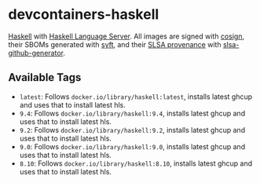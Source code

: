 # devcontainers-haskell

[Haskell](https://www.haskell.org/) with [Haskell Language Server](https://github.com/haskell/haskell-language-server).
All images are signed with [cosign](https://github.com/sigstore/cosign), their SBOMs generated with
[syft](https://github.com/anchore/syft), and their [SLSA provenance](https://slsa.dev/provenance/) with
[slsa-github-generator](https://github.com/slsa-framework/slsa-github-generator).

## Available Tags

- `latest`: Follows `docker.io/library/haskell:latest`, installs latest ghcup and uses that to install latest hls.
- `9.4`: Follows `docker.io/library/haskell:9.4`, installs latest ghcup and uses that to install latest hls.
- `9.2`: Follows `docker.io/library/haskell:9.2`, installs latest ghcup and uses that to install latest hls.
- `9.0`: Follows `docker.io/library/haskell:9.0`, installs latest ghcup and uses that to install latest hls.
- `8.10`: Follows `docker.io/library/haskell:8.10`, installs latest ghcup and uses that to install latest hls.
